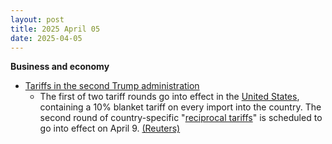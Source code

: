 ```yaml
---
layout: post
title: 2025 April 05
date: 2025-04-05
---
```



**Business and economy**

* [Tariffs in the second Trump administration](https://en.wikipedia.org/wiki/Tariffs_in_the_second_Trump_administration "Tariffs in the second Trump administration")
  + The first of two tariff rounds go into effect in the [United States](https://en.wikipedia.org/wiki/United_States "United States"), containing a 10% blanket tariff on every import into the country. The second round of country-specific "[reciprocal tariffs](https://en.wikipedia.org/wiki/Liberation_Day_tariffs "Liberation Day tariffs")" is scheduled to go into effect on April 9. [(Reuters)](https://www.reuters.com/markets/us-starts-collecting-trumps-new-10-tariff-smashing-global-trade-norms-2025-04-05/)
